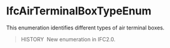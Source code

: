 # IfcAirTerminalBoxTypeEnum

This enumeration identifies different types of air terminal boxes.

> HISTORY&nbsp; New enumeration in IFC2.0.
